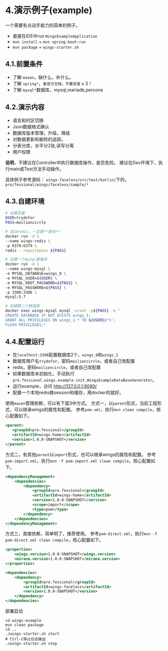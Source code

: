 # 4.演示例子(example)

一个需要有点动手能力的简单的例子。

 * 直接在IDE中run `WingsExampleApplication`
 * `mvn install` + `mvn spring-boot:run`
 * `mvn package` + `wings-starter.sh`

## 4.1.前置条件

 * 了解 `maven`，缺什么，补什么。
 * 了解 `spring*`，`看官方文档，不要百度` x 3！
 * 了解 `mysql*`数据库，mysql,mariadb,percona

## 4.2.演示内容
 
 * 语言和时区切换
 * Json数据格式确认
 * 数据库版本管理，升级，降级
 * 对数据更新和删除的追踪。
 * 分表分库，水平分2张,读写分离
 * 用户权限
 
**说明**，不建议在Controller中执行数据库操作，是否危险。
建议在Dev环境下，执行main或Test方法手动操作。

具体例子参考源码：
`wings-faceless/src/test/kotlin/`下的， 
`pro/fessional/wings/faceless/sample/*`

## 4.3.自建环境

``` bash
# 设置变量
USER=trydofor
PASS=moilioncircle

# 启动redis，一定要**密码**
docker run -d \
--name wings-redis \
-p 6379:6379 \
redis --requirepass ${PASS}

# 创建一个mysql数据库
docker run -d \
--name wings-mysql \
-e MYSQL_DATABASE=wings_0 \
-e MYSQL_USER=${USER} \
-e MYSQL_ROOT_PASSWORD=${PASS} \
-e MYSQL_PASSWORD=${PASS} \
-p 3306:3306 \
mysql:5.7

# 创建第二个数据库
docker exec wings-mysql mysql -uroot -p${PASS} -e "
CREATE DATABASE IF NOT EXISTS wings_1;
GRANT ALL PRIVILEGES ON wings_1.* TO ${USER}@'%';
FLUSH PRIVILEGES;"

```

## 4.4.配置运行

 * 在`localhost:3306`配置数据库2个，`wings_0`和`wings_1`
 * 数据库用户名`trydofor`，密码`moilioncircle`，或者自己改配置
 * redis，密码`moilioncircle`，或者自己改配置
 * 如果数据库未初始化，手动执行`pro.fessional.wings.example.init.WingsExampleDataBaseGenerator`。
 * 运行example，访问 http://127.0.0.1:8080/
 * 配置一个本地redis做session和缓存，用docker的就好。
 
使用`maven`管理依赖，可以有下面3中方式。
方式一，以`parent`形式，当前工程形式，可以继承wings的属性和配置。
参考`pom.xml`，执行`mvn clean compile`，核心配置如下。
 ``` xml
 <parent>
    <groupId>pro.fessional</groupId>
    <artifactId>wings-home</artifactId>
    <version>1.0.0-SNAPSHOT</version>
</parent>
 ```
 
方式二，有其他`parent`以`import`形式，也可以继承wings的属性和配置。
参考`pom-import.xml`，执行`mvn -f pom-import.xml clean compile`，核心配置如下。

``` xml
<dependencyManagement>
    <dependencies>
        <dependency>
            <groupId>pro.fessional</groupId>
            <artifactId>wings-home</artifactId>
            <version>1.0.0-SNAPSHOT</version>
            <scope>import</scope>
            <type>pom</type>
        </dependency>
    </dependencies>
</dependencyManagement>
 ```

方式三，直接依赖，简单明了，推荐使用。
参考`pom-direct.xml`，执行`mvn -f pom-direct.xml clean compile`，核心配置如下。

``` xml
<properties>
    <wings.version>1.0.0-SNAPSHOT</wings.version>
    <mirana.version>1.0.0-SNAPSHOT</mirana.version>
</properties>

<dependencies>
    <dependency>
        <groupId>pro.fessional</groupId>
        <artifactId>wings-faceless</artifactId>
        <version>1.0.0-SNAPSHOT</version>
    </dependency>
</dependencies>
```

部署启动
```
cd wings-example
mvn clean package
cd ..
./wings-starter.sh start
# Ctrl-C停止日志输出
./wings-starter.sh stop
```